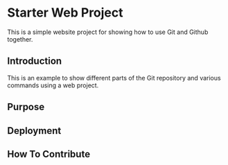 # Starter Web Project 

This is a simple website project for showing how to use Git and Github together.

## Introduction

This is an example to show different parts of the Git repository and various commands using a web
project.

## Purpose

## Deployment

## How To Contribute

